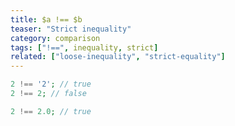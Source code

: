 ```yaml
---
title: $a !== $b
teaser: "Strict inequality"
category: comparison
tags: ["!==", inequality, strict]
related: ["loose-inequality", "strict-equality"]
---
```


```php
2 !== '2'; // true
2 !== 2; // false

2 !== 2.0; // true
```
